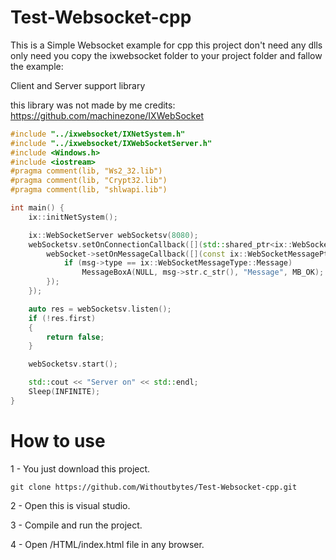 # Test-Websocket-cpp

This is a Simple Websocket example for cpp this project don't need any dlls only need you copy the ixwebsocket folder to your project folder and fallow the example:

Client and Server support library 

this library was not made by me credits:
https://github.com/machinezone/IXWebSocket

```CPP
#include "../ixwebsocket/IXNetSystem.h"
#include "../ixwebsocket/IXWebSocketServer.h"
#include <Windows.h>
#include <iostream>
#pragma comment(lib, "Ws2_32.lib")
#pragma comment(lib, "Crypt32.lib")
#pragma comment(lib, "shlwapi.lib")

int main() {
	ix::initNetSystem();

	ix::WebSocketServer webSocketsv(8080);
	webSocketsv.setOnConnectionCallback([](std::shared_ptr<ix::WebSocket> webSocket, std::shared_ptr<ix::ConnectionState> connectionState) -> void {
		webSocket->setOnMessageCallback([](const ix::WebSocketMessagePtr& msg) -> void {
			if (msg->type == ix::WebSocketMessageType::Message)
				MessageBoxA(NULL, msg->str.c_str(), "Message", MB_OK);
		});
	});

	auto res = webSocketsv.listen();
	if (!res.first)
	{
		return false;
	}

	webSocketsv.start();

	std::cout << "Server on" << std::endl;
	Sleep(INFINITE);
} 
```

# How to use
1 - You just download this project.

`git clone https://github.com/Withoutbytes/Test-Websocket-cpp.git`

2 - Open this is visual studio.

3 - Compile and run the project.

4 - Open /HTML/index.html file in any browser.


